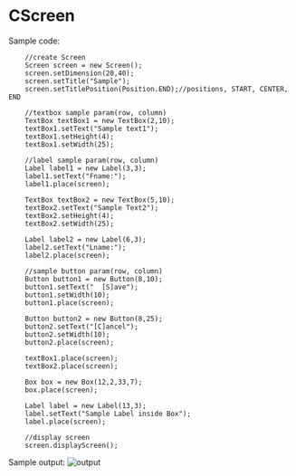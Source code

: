# CScreen

Sample code:


        //create Screen
        Screen screen = new Screen();
        screen.setDimension(20,40);
        screen.setTitle("Sample");
        screen.setTitlePosition(Position.END);//positions, START, CENTER, END
  
        //textbox sample param(row, column)
        TextBox textBox1 = new TextBox(2,10);
        textBox1.setText("Sample text1");
        textBox1.setHeight(4);
        textBox1.setWidth(25);
        
        //label sample param(row, column)
        Label label1 = new Label(3,3);
        label1.setText("Fname:");
        label1.place(screen);

        TextBox textBox2 = new TextBox(5,10);
        textBox2.setText("Sample Text2");
        textBox2.setHeight(4);
        textBox2.setWidth(25);
  
        Label label2 = new Label(6,3);
        label2.setText("Lname:");
        label2.place(screen);
     
        //sample button param(row, column)
        Button button1 = new Button(8,10);
        button1.setText("  [S]ave");
        button1.setWidth(10);
        button1.place(screen);

        Button button2 = new Button(8,25);
        button2.setText("[C]ancel");
        button2.setWidth(10);
        button2.place(screen);

        textBox1.place(screen);
        textBox2.place(screen);

        Box box = new Box(12,2,33,7);
        box.place(screen);

        Label label = new Label(13,3);
        label.setText("Sample Label inside Box");
        label.place(screen);

        //display screen
        screen.displayScreen();
        
        
Sample output:
![output](https://user-images.githubusercontent.com/75112014/182064357-d0202675-63c0-48dd-92af-0ecd838ab6c9.png)

        
